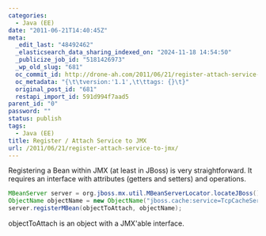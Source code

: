 ```yaml
---
categories:
  - Java (EE)
date: "2011-06-21T14:40:45Z"
meta:
  _edit_last: "48492462"
  _elasticsearch_data_sharing_indexed_on: "2024-11-18 14:54:50"
  _publicize_job_id: "5181426973"
  _wp_old_slug: "681"
  oc_commit_id: http://drone-ah.com/2011/06/21/register-attach-service-to-jmx/1308663651
  oc_metadata: "{\t\tversion:'1.1',\t\ttags: {}\t}"
  original_post_id: "681"
  restapi_import_id: 591d994f7aad5
parent_id: "0"
password: ""
status: publish
tags:
  - Java (EE)
title: Register / Attach Service to JMX
url: /2011/06/21/register-attach-service-to-jmx/
---
```


Registering a Bean within JMX (at least in JBoss) is very straightforward. It
requires an interface with attributes (getters and setters) and operations.

```java
MBeanServer server = org.jboss.mx.util.MBeanServerLocator.locateJBoss();
ObjectName objectName = new ObjectName("jboss.cache:service=TcpCacheServer");
server.registerMBean(objectToAttach, objectName);
```

objectToAttach is an object with a JMX\'able interface.
